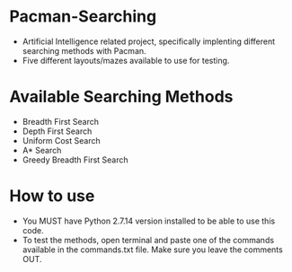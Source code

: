 # Pacman-Searching
- Artificial Intelligence related project, specifically implenting different searching methods with Pacman.
- Five different layouts/mazes available to use for testing.

# Available Searching Methods
- Breadth First Search
- Depth First Search
- Uniform Cost Search
- A* Search
- Greedy Breadth First Search

# How to use
- You MUST have Python 2.7.14 version installed to be able to use this code.
- To test the methods, open terminal and paste one of the commands available in the commands.txt file. Make sure you leave the comments OUT.
